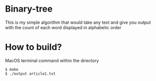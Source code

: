 # Binary-tree
This is my simple algorithm that would take any text and give you output with the count of each word displayed in alphabetic order

# How to build?

MacOS terminal command within the directory

```
$ make
$ ./output article1.txt
```
